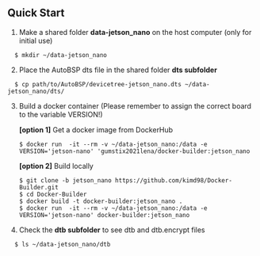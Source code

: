 ## Quick Start 
1. Make a shared folder **data-jetson_nano** on the host computer (only for initial use)
```
  $ mkdir ~/data-jetson_nano
```
2. Place the AutoBSP dts file in the shared folder **dts subfolder**
```
  $ cp path/to/AutoBSP/devicetree-jetson_nano.dts ~/data-jetson_nano/dts/
```
3. Build a docker container (Please remember to assign the correct board to the variable VERSION!)

   **[option 1]** Get a docker image from DockerHub
    ```
    $ docker run  -it --rm -v ~/data-jetson_nano:/data -e VERSION='jetson-nano' 'gumstix2021lena/docker-builder:jetson_nano 
    ```

   **[option 2]** Build locally
    ```
    $ git clone -b jetson_nano https://github.com/kimd98/Docker-Builder.git
    $ cd Docker-Builder
    $ docker build -t docker-builder:jetson_nano .
    $ docker run  -it --rm -v ~/data-jetson_nano:/data -e VERSION='jetson-nano' docker-builder:jetson_nano
    ```

4. Check the **dtb subfolder** to see dtb and dtb.encrypt files
```
  $ ls ~/data-jetson_nano/dtb
```
